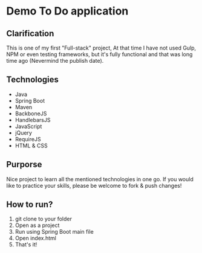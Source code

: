 # Demo To Do application #

## Clarification ##
This is one of my first "Full-stack" project, At that time I have not used Gulp, NPM or even testing frameworks, but it's fully functional and that was long time ago (Nevermind the publish date).

## Technologies ##
* Java
* Spring Boot
* Maven
* BackboneJS
* HandlebarsJS
* JavaScript
* jQuery
* RequireJS
* HTML & CSS

## Purporse ##

Nice project to learn all the mentioned technologies in one go.
If you would like to practice your skills, please be welcome to fork & push changes!

## How to run? ##
1. git clone to your folder
2. Open as a project
3. Run using Spring Boot main file
4. Open index.html
5. That's it!